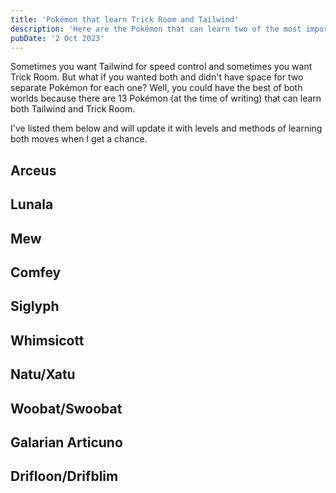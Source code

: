 ```yaml
---
title: 'Pokémon that learn Trick Room and Tailwind'
description: 'Here are the Pokémon that can learn two of the most important speed control moves in the game.'
pubDate: '2 Oct 2023'
---
```


Sometimes you want Tailwind for speed control and sometimes you want Trick Room. But what if you wanted both and didn't have space for two separate Pokémon for each one? Well, you could have the best of both worlds because there are 13 Pokémon (at the time of writing) that can learn both Tailwind and Trick Room.

I've listed them below and will update it with levels and methods of learning both moves when I get a chance.

## Arceus
## Lunala
## Mew
## Comfey
## Siglyph
## Whimsicott
## Natu/Xatu
## Woobat/Swoobat
## Galarian Articuno
## Drifloon/Drifblim